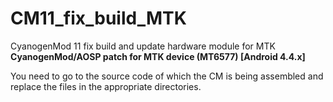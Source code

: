 # CM11_fix_build_MTK
CyanogenMod  11 fix build and update hardware module for MTK 
**CyanogenMod/AOSP patch for MTK device (MT6577) [Android 4.4.x]**


You need to go to the source code of which the CM is being assembled and replace the files in the appropriate directories.
